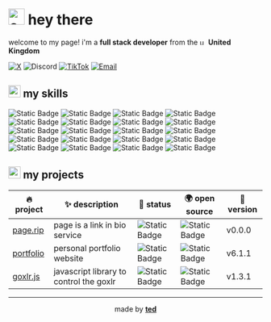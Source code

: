 # <img height="32" alt="cat dance" src="https://emojis.slackmojis.com/emojis/images/1643514853/8661/fast_meow_party.gif?1643514853"> hey there

welcome to my page! i'm a **full stack developer** from the <img height="13" alt="uk flag" src="https://cdn-icons-png.flaticon.com/512/197/197374.png"> **United Kingdom**

<div>
  <a href="https://x.com/@t3duk"><img alt="X" src="https://img.shields.io/badge/@t3duk-1D9BF0?style=flat-square&logo=x&logoColor=ffffff"></a> <img alt="Discord" src="https://img.shields.io/badge/@t3d.uk-5865F2?style=flat-square&logo=discord&logoColor=ffffff"> <a href="https://tiktok.com/@t3d.uk"><img alt="TikTok" src="https://img.shields.io/badge/@t3d.uk-000000?style=flat-square&logo=tiktok&logoColor=ffffff"></a> <a href="mailto:hi@t3d.uk"><img alt="Email" src="https://img.shields.io/badge/hi@t3d.uk-EA4335?style=flat-square&logo=gmail&logoColor=ffffff"></a>
</div>

## <img height="24" alt="cat nerd" src="https://emojis.slackmojis.com/emojis/images/1643516247/22769/meow_nerd2.png?1643516247"> my skills

<p>
  <img alt="Static Badge" src="https://img.shields.io/badge/vscode-007ACC?style=flat-square&logo=visualstudiocode&logoColor=ffffff">
  <img alt="Static Badge" src="https://img.shields.io/badge/windows-0078D4?style=flat-square&logo=windows&logoColor=ffffff">
  <img alt="Static Badge" src="https://img.shields.io/badge/typescript-3178C6?style=flat-square&logo=typescript&logoColor=ffffff">
  <img alt="Static Badge" src="https://img.shields.io/badge/css-1572B6?style=flat-square&logo=css3&logoColor=ffffff">
  <img alt="Static Badge" src="https://img.shields.io/badge/tailwind-06B6D4?style=flat-square&logo=tailwindcss&logoColor=ffffff">
  <img alt="Static Badge" src="https://img.shields.io/badge/react-61DAFB?style=flat-square&logo=react&logoColor=000000">
  <img alt="Static Badge" src="https://img.shields.io/badge/insomnia-4000BF?style=flat-square&logo=insomnia&logoColor=ffffff">
  <img alt="Static Badge" src="https://img.shields.io/badge/arc-FCBFBD?style=flat-square&logo=arc&logoColor=000000">
  <img alt="Static Badge" src="https://img.shields.io/badge/npm-CB3837?style=flat-square&logo=npm&logoColor=ffffff">
  <img alt="Static Badge" src="https://img.shields.io/badge/adobe-DA1F26?style=flat-square&logo=adobe&logoColor=ffffff">
  <img alt="Static Badge" src="https://img.shields.io/badge/html-E34F26?style=flat-square&logo=html5&logoColor=ffffff">
  <img alt="Static Badge" src="https://img.shields.io/badge/git-F05032?style=flat-square&logo=git&logoColor=ffffff">
  <img alt="Static Badge" src="https://img.shields.io/badge/figma-F24E1E?style=flat-square&logo=figma&logoColor=ffffff">
  <img alt="Static Badge" src="https://img.shields.io/badge/cloudflare-F38020?style=flat-square&logo=cloudflare&logoColor=ffffff">
  <img alt="Static Badge" src="https://img.shields.io/badge/javascript-F7DF1E?style=flat-square&logo=javascript&logoColor=000000">
  <img alt="Static Badge" src="https://img.shields.io/badge/node.js-339933?style=flat-square&logo=node.js&logoColor=ffffff">
  <img alt="Static Badge" src="https://img.shields.io/badge/github-181717?style=flat-square&logo=github&logoColor=ffffff">
  <img alt="Static Badge" src="https://img.shields.io/badge/next.js-000000?style=flat-square&logo=next.js&logoColor=ffffff">
  <img alt="Static Badge" src="https://img.shields.io/badge/vercel-000000?style=flat-square&logo=vercel&logoColor=ffffff">
  <img alt="Static Badge" src="https://img.shields.io/badge/macos-000000?style=flat-square&logo=apple&logoColor=ffffff">
</p>

## <img height="24" alt="cat nerd" src="https://emojis.slackmojis.com/emojis/images/1643515023/10521/meow_code.gif?1643515023"> my projects

| 🔥 project | ✨ description | 🚦 status | 🌍 open source | 🌿 version |
| - | - | - | - | - |
| [page.rip](https://page.rip) | page is a link in bio service | <img alt="Static Badge" src="https://img.shields.io/badge/in%20development-orange?style=flat-square"> | <img alt="Static Badge" src="https://img.shields.io/badge/closed%20source-red?style=flat-square"> | v0.0.0 |
| [portfolio](https://t3d.uk) | personal portfolio website | <img alt="Static Badge" src="https://img.shields.io/badge/operational-green?style=flat-square"> | <img alt="Static Badge" src="https://img.shields.io/badge/closed%20source-red?style=flat-square"> | v6.1.1 |
| [goxlr.js](https://github.com/t3duk/goxlr-js) | javascript library to control the goxlr | <img alt="Static Badge" src="https://img.shields.io/badge/operational-green?style=flat-square"> | <img alt="Static Badge" src="https://img.shields.io/badge/open%20source-green?style=flat-square"> | v1.3.1 |

---

<p align="center">made by <a href="https://t3d.uk"><b>ted</b></a></p>
